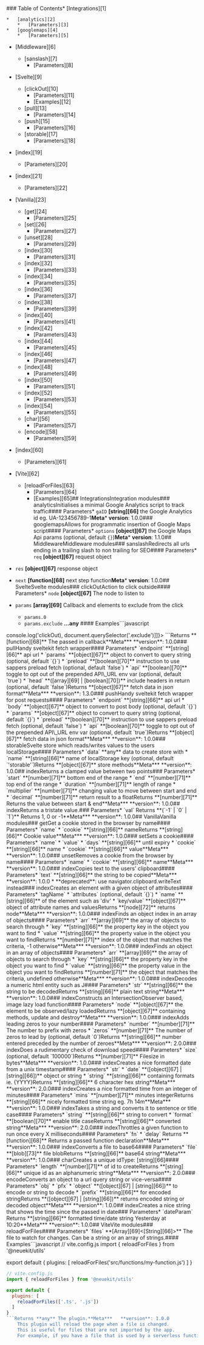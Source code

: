 <!-- Generated by documentation.js. Update this documentation by updating the source code. -->### Table of Contents*   [Integrations][1]
    *   [analytics][2]
        *   [Parameters][3]
    *   [googlemaps][4]
        *   [Parameters][5]
*   [Middleware][6]
    *   [sanslash][7]
        *   [Parameters][8]
*   [Svelte][9]
    *   [clickOut][10]
        *   [Parameters][11]
        *   [Examples][12]
    *   [pull][13]
        *   [Parameters][14]
    *   [push][15]
        *   [Parameters][16]
    *   [storable][17]
        *   [Parameters][18]
*   [index][19]
    *   [Parameters][20]
*   [index][21]
    *   [Parameters][22]
*   [Vanilla][23]
    *   [get][24]
        *   [Parameters][25]
    *   [set][26]
        *   [Parameters][27]
    *   [unset][28]
        *   [Parameters][29]
    *   [index][30]
        *   [Parameters][31]
    *   [index][32]
        *   [Parameters][33]
    *   [index][34]
        *   [Parameters][35]
    *   [index][36]
        *   [Parameters][37]
    *   [index][38]
        *   [Parameters][39]
    *   [index][40]
        *   [Parameters][41]
    *   [index][42]
        *   [Parameters][43]
    *   [index][44]
        *   [Parameters][45]
    *   [index][46]
        *   [Parameters][47]
    *   [index][48]
        *   [Parameters][49]
    *   [index][50]
        *   [Parameters][51]
    *   [index][52]
        *   [Parameters][53]
    *   [index][54]
        *   [Parameters][55]
    *   [char][56]
        *   [Parameters][57]
    *   [encode][58]
        *   [Parameters][59]
*   [index][60]
    *   [Parameters][61]
*   [Vite][62]
    *   [reloadForFiles][63]
        *   [Parameters][64]
        *   [Examples][65]## IntegrationsIntegration modules### analyticsInitialises a minimal Google Analytics script to track traffic#### Parameters*   `gaID` **[string][66]** the Google Analytics id eg. UA-123456789-1**Meta***   **version**: 1.0.0### googlemapsAllows for programmatic insertion of Google Maps script#### Parameters*   `options` **[object][67]** the Google Maps Api params (optional, default `{}`)**Meta***   **version**: 1.1.0## MiddlewareMiddleware modules### sanslashRedirects all urls ending in a trailing slash to non trailing for SEO#### Parameters*   `req` **[object][67]** request object
*   `res` **[object][67]** response object
*   `next` **[function][68]** next step function**Meta***   **version**: 1.0.0## SvelteSvelte modules### clickOutAction to click outside#### Parameters*   `node` **[object][67]** The node to listen to
*   `params` **[array][69]** Callback and elements to exclude from the click

    *   `params.0` &#x20;
    *   `params.exclude` **...any**&#x20;#### Examples```javascript
<div use:clickOut={[() => console.log('clickOut), document.querySelector('.exclude')]]}>
```Returns **[function][68]** The passed in callback**Meta***   **version**: 1.0.0### pullHandy sveltekit fetch wrapper#### Parameters*   `endpoint` **[string][66]** api url
*   `params` **[object][67]** object to convert to query string (optional, default `{}`)
*   `preload` **[boolean][70]** instruction to use sappers preload fetch (optional, default `false`)
*   `api` **[boolean][70]** toggle to opt out of the prepended API\_URL env var (optional, default `true`)
*   `head` **([array][69] | [boolean][70])** include headers in return (optional, default `false`)Returns **[object][67]** fetch data in json format**Meta***   **version**: 1.3.0### pushHandy sveltekit fetch wrapper for post requests#### Parameters*   `endpoint` **[string][66]** api url
*   `body` **[object][67]** object to convert to post body (optional, default `{}`)
*   `params` **[object][67]** object to convert to query string (optional, default `{}`)
*   `preload` **[boolean][70]** instruction to use sappers preload fetch (optional, default `false`)
*   `api` **[boolean][70]** toggle to opt out of the prepended API\_URL env var (optional, default `true`)Returns **[object][67]** fetch data in json format**Meta***   **version**: 1.0.0### storableSvelte store which reads/writes values to the users localStorage#### Parameters*   `data` **any** data to create store with
*   `name` **[string][66]** name of localStorage key (optional, default `'storable'`)Returns **[object][67]** store methods**Meta***   **version**: 1.0.0## indexReturns a clamped value between two points### Parameters*   `start` **[number][71]** bottom end of the range
*   `end` **[number][71]** top end of the range
*   `duration` **[number][71]** length of range
*   `multiplier` **[number][71]** changing value to move between start and end
*   `decimal` **[number][71]** return result to a floatReturns **[number][71]** Returns the value between start & end**Meta***   **version**: 1.0.0## indexReturns a tristate value.### Parameters*   `val` &#x20;Returns **(`-1` | `0` | `1`)** Returns 1, 0 or -1**Meta***   **version**: 1.0.0## VanillaVanilla modules### getGet a cookie stored in the browser by name#### Parameters*   `name` &#x20;
*   `cookie` **[string][66]** nameReturns **[string][66]** Cookie value**Meta***   **version**: 1.0.0### setSets a cookie#### Parameters*   `name` &#x20;
*   `value` &#x20;
*   `days` **[string][66]** until expiry
*   `cookie` **[string][66]** name
*   `cookie` **[string][66]** value**Meta***   **version**: 1.0.0### unsetRemoves a cookie from the browser by name#### Parameters*   `name` &#x20;
*   `cookie` **[string][66]** name**Meta***   **version**: 1.0.0### indexCopies text to the users' clipboard#### Parameters*   `text` **[string][66]** the string to be copied**Meta***   **version**: 1.0.0
*   **deprecated**: use navigator.clipboard.writeText instead### indexCreates an element with a given object of attributes#### Parameters*   `tagName` &#x20;
*   `attributes`   (optional, default `{}`)
*   `name` **[string][66]** of the element such as 'div'
*   `key/value` **[object][67]** object of attribute names and valuesReturns **[node][72]** returns node**Meta***   **version**: 1.0.0### indexFinds an object index in an array of objects#### Parameters*   `arr` **[array][69]** the array of objects to search through
*   `key` **[string][66]** the property key in the object you want to find
*   `value` **[string][66]** the property value in the object you want to findReturns **[number][71]** index of the object that matches the criteria, -1 otherwise**Meta***   **version**: 1.0.0### indexFinds an object in an array of objects#### Parameters*   `arr` **[array][69]** the array of objects to search through
*   `key` **[string][66]** the property key in the object you want to find
*   `value` **[string][66]** the property value in the object you want to findReturns **[number][71]** the object that matches the criteria, undefined otherwise**Meta***   **version**: 1.0.0### indexDecodes a numeric html entity such as J#### Parameters*   `str` **[string][66]** the string to be decodedReturns **[string][66]** plain text string**Meta***   **version**: 1.0.0### indexConstructs an IntersectionObserver based, image lazy load function#### Parameters*   `node` **[object][67]** the element to be observed/lazy loadedReturns **[object][67]** containing methods, update and destroy**Meta***   **version**: 1.0.0### indexAdds leading zeros to your number#### Parameters*   `number` **[number][71]** The number to prefix with zeros
*   `zeros` **[number][71]** The number of zeros to lead by (optional, default `0`)Returns **[string][66]** number entered preceded by the number of zeroes**Meta***   **version**: 2.0.0### indexDoes a rudimentary check of download speed#### Parameters*   `size`   (optional, default `100000`)Returns **[number][71]** Filesize in bytes**Meta***   **version**: 1.0.0### indexCreates a nice formatted date from a unix timestamp#### Parameters*   `str` &#x20;
*   `date` **([object][67] | [string][66])** object or string
*   `string` **[string][66]** containing formats ie. {YYYY}Returns **[string][66]** 6 character hex string**Meta***   **version**: 2.0.0### indexCreates a nice formatted time from an integer of minutes#### Parameters*   `mins` **[number][71]** minutes integerReturns **[string][66]** nicely formatted time string eg. 7h 14m**Meta***   **version**: 1.0.0### indexTakes a string and converts it to sentence or title case#### Parameters*   `string` **[string][66]** string to convert
*   `format` **[boolean][70]** enable title caseReturns **[string][66]** converted string**Meta***   **version**: 2.0.0### indexThrottles a given function to run once every X milliseconds#### Parameters*   `fn` &#x20;
*   `delay` &#x20;Returns **[function][68]** Returns a passed function declaration**Meta***   **version**: 1.0.0### indexConverts a file to base64#### Parameters*   `file` **[blob][73]** file blobReturns **[string][66]** base64 string**Meta***   **version**: 1.0.0### charCreates a unique idType: [string][66]#### Parameters*   `length` **[number][71]** of id to createReturns **[string][66]** unique id as an alphanumeric string**Meta***   **version**: 2.0.0### encodeConverts an object to a url query string or vice-versa#### Parameters*   `obj` &#x20;
*   `pfx` &#x20;
*   `object` **([object][67] | [string][66])** to encode or string to decode
*   `prefix` **[string][66]** for encoded stringReturns **([object][67] | [string][66])** returns encoded string or decoded object**Meta***   **version**: 1.0.0## indexCreates a nice string that shows the time since the passed in date### Parameters*   `dateParam` &#x20;Returns **[string][66]** formatted time/date string Yesterday at 10:20**Meta***   **version**: 1.0.0## ViteVite modules### reloadForFiles#### Parameters*   `files` **[Array][69]<[String][66]>** The file to watch for changes. Can be a string or an array of strings.#### Examples```javascript
// vite.config.js
import { reloadForFiles } from '@neuekit/utils'

export default {
  plugins: [
    reloadForFiles('src/functions/my-function.js')
  ]
}
``````javascript
// vite.config.js
import { reloadForFiles } from '@neuekit/utils'

export default {
  plugins: [
    reloadForFiles(['.ts', '.js'])
  ]
}
```Returns **any** The plugin.**Meta***   **version**: 1.0.0
    This plugin will reload the page when a file is changed.
    This is useful for files that are not imported by the app.
    For example, if you have a file that is used by a serverless function.[1]: #integrations[2]: #analytics[3]: #parameters[4]: #googlemaps[5]: #parameters-1[6]: #middleware[7]: #sanslash[8]: #parameters-2[9]: #svelte[10]: #clickout[11]: #parameters-3[12]: #examples[13]: #pull[14]: #parameters-4[15]: #push[16]: #parameters-5[17]: #storable[18]: #parameters-6[19]: #index[20]: #parameters-7[21]: #index-1[22]: #parameters-8[23]: #vanilla[24]: #get[25]: #parameters-9[26]: #set[27]: #parameters-10[28]: #unset[29]: #parameters-11[30]: #index-2[31]: #parameters-12[32]: #index-3[33]: #parameters-13[34]: #index-4[35]: #parameters-14[36]: #index-5[37]: #parameters-15[38]: #index-6[39]: #parameters-16[40]: #index-7[41]: #parameters-17[42]: #index-8[43]: #parameters-18[44]: #index-9[45]: #parameters-19[46]: #index-10[47]: #parameters-20[48]: #index-11[49]: #parameters-21[50]: #index-12[51]: #parameters-22[52]: #index-13[53]: #parameters-23[54]: #index-14[55]: #parameters-24[56]: #char[57]: #parameters-25[58]: #encode[59]: #parameters-26[60]: #index-15[61]: #parameters-27[62]: #vite[63]: #reloadforfiles[64]: #parameters-28[65]: #examples-1[66]: https://developer.mozilla.org/docs/Web/JavaScript/Reference/Global_Objects/String[67]: https://developer.mozilla.org/docs/Web/JavaScript/Reference/Global_Objects/Object[68]: https://developer.mozilla.org/docs/Web/JavaScript/Reference/Statements/function[69]: https://developer.mozilla.org/docs/Web/JavaScript/Reference/Global_Objects/Array[70]: https://developer.mozilla.org/docs/Web/JavaScript/Reference/Global_Objects/Boolean[71]: https://developer.mozilla.org/docs/Web/JavaScript/Reference/Global_Objects/Number[72]: https://developer.mozilla.org/docs/Web/API/Node/nextSibling[73]: https://developer.mozilla.org/docs/Web/API/Blob

